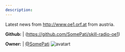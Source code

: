 ```yaml
---
description: 
---
```

Latest news from http://www.oe1.orf.at from austria.

**Github:** | (https://github.com/SomePati/skill-radio-oe1)

**Owner:** | [@SomePati](https://github.com/SomePati) ![avatart](https://avatars0.githubusercontent.com/u/12695562?v=4)

